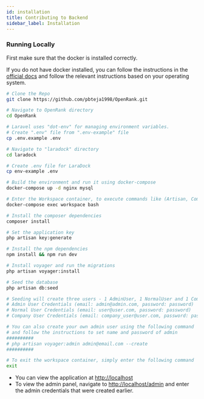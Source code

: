 ```yaml
---
id: installation
title: Contributing to Backend
sidebar_label: Installation
---
```


### Running Locally

First make sure that the docker is installed correctly. 

If you do not have docker installed, you can follow the instructions in the [official docs](https://hub.docker.com/search/?type=edition&offering=community) and follow the relevant instructions based on your operating system.

<!--DOCUSAURUS_CODE_TABS-->
<!--Bash-->
```bash
# Clone the Repo
git clone https://github.com/pbteja1998/OpenRank.git

# Navigate to OpenRank directory
cd OpenRank

# Laravel uses "dot-env" for managing environment variables. 
# Create ".env" file from ".env-example" file
cp .env.example .env

# Navigate to "laradock" directory
cd laradock

# Create .env file for LaraDock
cp env-example .env

# Build the environment and run it using docker-compose
docker-compose up -d nginx mysql

# Enter the Workspace container, to execute commands like (Artisan, Composer, Gulp, …)
docker-compose exec workspace bash

# Install the composer dependencies
composer install

# Set the application key 
php artisan key:generate

# Install the npm dependencies
npm install && npm run dev

# Install voyager and run the migrations
php artisan voyager:install

# Seed the database
php artisan db:seed

# Seeding will create three users - 1 AdminUser, 1 NormalUser and 1 CompanyUser
# Admin User Credentials (email: admin@admin.com, password: password)
# Normal User Credentials (email: user@user.com, password: password)
# Company User Credentials (email: company_user@user.com, password: password)

# You can also create your own admin user using the following command
# and follow the instructions to set name and password of admin
##########
# php artisan voyager:admin admin@email.com --create
##########

# To exit the workspace container, simply enter the following command
exit
```

<!--END_DOCUSAURUS_CODE_TABS-->


- You can view the application at [http://localhost](http://localhost)
- To view the admin panel, navigate to [http://localhost/admin](http://localhost/admin) and enter the admin credentials that were created earlier.
